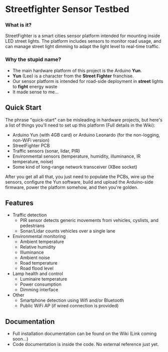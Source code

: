 # Streetfighter Sensor Testbed
### What is it?
StreetFighter is a smart cities sensor platform intended for mounting inside LED street lights. The platform includes sensors to monitor road usage, and can manage street light dimming to adapt the light level to real-time traffic.

### Why the stupid name?
- The main hardware platform of this project is the Arduino **Yun**.
- **Yun** (Lee) is a character from the **Street Fighter** franchise.
- Our sensor platform is intended for road-side deployment in **street** lights to **fight** energy waste
- It made sense to me...

## Quick Start
The phrase "quick-start" can be misleading in hardware projects, but here's a list of things you'll need to set up this platform (Full details in the Wiki):
- Arduino Yun (with 4GB card) or Arduino Leonardo (for the non-logging, non-WiFi version)
- StreetFighter PCB
- Traffic sensors (sonar, lidar, PIR)
- Environmental sensors (temperature, humidity, illuminance, IR temperature, noise)
- Some kind of long-range network transceiver (XBee socket)

After you get all all that, you just need to populate the PCBs, wire up the sensors, configure the Yun software, build and upload the Arduino-side firmware, power the platform somehow, and then you're golden.

## Features
- Traffic detection
    - PIR sensor detects generic movements from vehicles, cyslists, and pedestrians
    - Sonar/Lidar counts vehicles over a single lane
- Environmental monitoring
    - Ambient temperature
    - Relative humidity
    - Illuminance
    - Ambient noise
    - Road temperature
    - Road flood level
- Lamp health and control
    - Luminaire temperature
    - Power consumption
    - Dimming interface
- Other
    - Smartphone detection using Wifi and/or Bluetooth
    - Public WiFi AP (if wired connection is provided)

## Documentation
- Full installation documentation can be found on the Wiki (Link coming soon...)
- Code documentation is inside the code. No external reference just yet.
